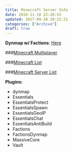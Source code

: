 ```yaml
---
title: Minecraft Server Info
date: 2016-11-18 22:20:53
updated: 2017-09-30 20:22:21
categories: ["Archive"]
draft: true
---
```


**Dynmap w/ Factions**: [Here](https://mc-map.sqweeb.net)

###[Minecraft Multiplayer](http://minecraft-mp.com/server-s139593)

###[Minecraft List](https://minecraftlist.org/server/4494)

###[Minecraft Server List](http://minecraft-server-list.com/server/376444)


**Plugins:**

* dynmap
*  Essentials
*  EssentialsProtect
*  EssentialsSpawn 
*  EssentialsGeoIP
*  EssentialsChat
*  EssentialsAntiBuild
*  Factions 
*  FactionsDynmap 
*  MassiveCore
*  Vault